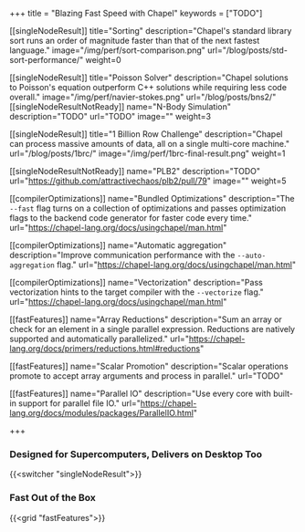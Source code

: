 +++
title = "Blazing Fast Speed with Chapel"
keywords = ["TODO"]

[[singleNodeResult]]
  title="Sorting"
  description="Chapel's standard library sort runs an order of magnitude faster than that of the next fastest language."
  image="/img/perf/sort-comparison.png"
  url="/blog/posts/std-sort-performance/"
  weight=0

[[singleNodeResult]]
  title="Poisson Solver"
  description="Chapel solutions to Poisson's equation outperform C++ solutions while requiring less code overall."
  image="/img/perf/navier-stokes.png"
  url="/blog/posts/bns2/"
[[singleNodeResultNotReady]]
  name="N-Body Simulation"
  description="TODO"
  url="TODO"
  image=""
  weight=3

[[singleNodeResult]]
  title="1 Billion Row Challenge"
  description="Chapel can process massive amounts of data, all on a single multi-core machine."
  url="/blog/posts/1brc/"
  image="/img/perf/1brc-final-result.png"
  weight=1

[[singleNodeResultNotReady]]
  name="PLB2"
  description="TODO"
  url="https://github.com/attractivechaos/plb2/pull/79"
  image=""
  weight=5

[[compilerOptimizations]]
  name="Bundled Optimizations"
  description="The `--fast` flag turns on a collection of optimizations and passes optimization flags to the backend code generator for faster code every time."
  url="https://chapel-lang.org/docs/usingchapel/man.html"

[[compilerOptimizations]]
  name="Automatic aggregation"
  description="Improve communication performance with the `--auto-aggregation` flag."
  url="https://chapel-lang.org/docs/usingchapel/man.html"

[[compilerOptimizations]]
  name="Vectorization"
  description="Pass vectorization hints to the target compiler with the `--vectorize` flag."
  url="https://chapel-lang.org/docs/usingchapel/man.html"


[[fastFeatures]]
  name="Array Reductions"
  description="Sum an array or check for an element in a single parallel expression. Reductions are natively supported and automatically parallelized."
  url="https://chapel-lang.org/docs/primers/reductions.html#reductions"

[[fastFeatures]]
  name="Scalar Promotion"
  description="Scalar operations promote to accept array arguments and process in parallel."
  url="TODO"

[[fastFeatures]]
  name="Parallel IO"
  description="Use every core with built-in support for parallel file IO."
  url="https://chapel-lang.org/docs/modules/packages/ParallelIO.html"


+++

### Designed for Supercomputers, Delivers on Desktop Too

{{<switcher "singleNodeResult">}}

### Fast Out of the Box

{{<grid "fastFeatures">}}

